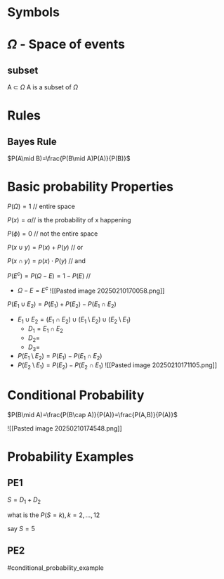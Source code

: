 # Symbols 

# $\Omega$ - Space of events

## subset 
A $\subset$ $\Omega$ 
A is a subset of $\Omega$ 

# Rules

## Bayes Rule
$P(A\mid B)=\frac{P(B\mid A)P(A)}{P(B)}$



# Basic probability Properties

$P(\Omega) = 1$ // entire space

$P(x)=\alpha$// is the probability of x happening

$P(\phi)=0$ // not the entire space

$P(x \cup y) = P(x) + P(y)$ // or

$P(x \cap y) = p(x) \cdot P(y)$ // and


$P(E^{c})=P(\Omega-E)=1-P(E)$ // 
- $\Omega-E=E^c$
![[Pasted image 20250210170058.png]]

$P(E_{1}\cup E_{2})=P(E_{1})+P(E_{2})-P(E_{1}\cap E_{2})$
- $E_{1}\cup E_{2}=(E_{1}\cap E_{2})\cup(E_{1}\setminus E_{2})\cup(E_{2}\setminus E_{1})$
	- $D_{1}=E_{1}\cap E_{2}$
	- $D_{2}=$
	- $D_{3}=$
- $P(E_{1}\setminus E_{2})=P(E_{1})-P(E_{1}\cap E_{2})$
- $P(E_{2}\setminus E_{1})=P(E_{2})-P(E_{2}\cap E_{1})$
![[Pasted image 20250210171105.png]]

# Conditional Probability

$P(B\mid A)=\frac{P(B\cap A)}{P(A)}=\frac{P(A,B)}{P(A)}$

![[Pasted image 20250210174548.png]]


# Probability Examples

## PE1
$S=D_{1}+D_{2}$

what is the $P(S=k),k=2,\dots,12$

say $S=5$


## PE2
#conditional_probability_example


